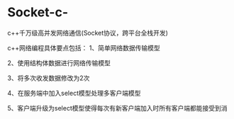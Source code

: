﻿# Socket-c-
c++千万级高并发网络通信(Socket协议，跨平台全栈开发)

c++网络编程具体要点包括：
1、简单网络数据传输模型

2、使用结构体数据进行网络传输模型

3、将多次收发数据修改为2次

4、在服务端中加入select模型处理多客户端模型

5、客户端升级为select模型使得每次有新客户端加入时所有客户端都能接受到消